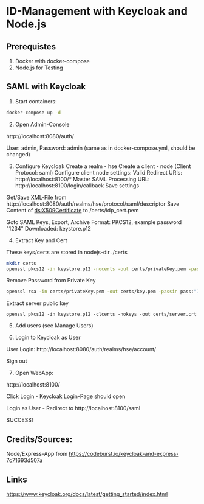 # ID-Management with Keycloak and Node.js

## Prerequistes
1. Docker with docker-compose
2. Node.js for Testing

## SAML with  Keycloak

1. Start containers:

```bash
docker-compose up -d
```

2. Open Admin-Console

http://localhost:8080/auth/

User: admin, Password: admin (same as in docker-compose.yml, should be changed) 

3. Configure Keycloak
Create a realm - hse
Create a client - node (Client Protocol: saml)
Configure client node settings:
Valid Redirect URIs: http://localhost:8100/*
Master SAML Processing URL: http://localhost:8100/login/callback
Save settings

Get/Save XML-File from
http://localhost:8080/auth/realms/hse/protocol/saml/descriptor
Save Content of <ds:X509Certificate> to /certs/idp_cert.pem

Goto SAML Keys, Export, Archive Format: PKCS12, example password "1234" 
Downloaded: keystore.p12


4. Extract Key and Cert

These keys/certs are stored in nodejs-dir ./certs

```bash
mkdir certs
openssl pkcs12 -in keystore.p12 -nocerts -out certs/privateKey.pem -passin pass:"1234"
```

Remove Password from Private Key
```bash
openssl rsa -in certs/privateKey.pem -out certs/key.pem -passin pass:"1234"
```

Extract server public key

```
openssl pkcs12 -in keystore.p12 -clcerts -nokeys -out certs/server.crt
```

5. Add users (see Manage Users)

6. Login to Keycloak as User

User Login: http://localhost:8080/auth/realms/hse/account/

Sign out

7. Open WebApp:

http://localhost:8100/

Click Login - Keycloak Login-Page should open

Login as User - Redirect to http://localhost:8100/saml 

SUCCESS!

## Credits/Sources: 

Node/Express-App from https://codeburst.io/keycloak-and-express-7c71693d507a

## Links
https://www.keycloak.org/docs/latest/getting_started/index.html
